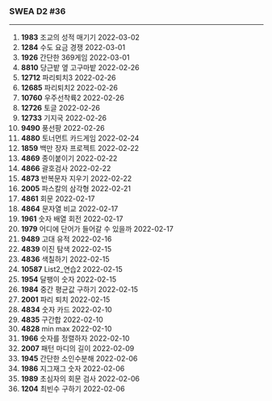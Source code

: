 ### SWEA D2  #36

---

1. **1983** 조교의 성적 매기기  2022-03-02
1. **1284** 수도 요금 경쟁  2022-03-01
1. **1926** 간단한 369게임  2022-03-01
1. **8810** 당근밭 옆 고구마밭  2022-02-26
1. **12712** 파리퇴치3  2022-02-26
1. **12685** 파리퇴치2  2022-02-26
1. **10760** 우주선착륙2  2022-02-26
1. **12726** 토글  2022-02-26
1. **12733** 기지국  2022-02-26
1. **9490** 풍선팡  2022-02-26
1. **4880** 토너먼트 카드게임 2022-02-24
1. **1859** 백만 장자 프로젝트  2022-02-22
1. **4869** 종이붙이기  2022-02-22
1. **4866** 괄호검사  2022-02-22
1. **4873** 반복문자 지우기  2022-02-22
5. **2005** 파스칼의 삼각형  2022-02-21
6. **4861** 회문  2022-02-17
7. **4864** 문자열 비교  2022-02-17
8. **1961** 숫자 배열 회전  2022-02-17
9. **1979** 어디에 단어가 들어갈 수 있을까  2022-02-17
10. **9489** 고대 유적  2022-02-16
11. **4839** 이진 탐색  2022-02-15
12. **4836** 색칠하기  2022-02-15
13. **10587** List2_연습2 2022-02-15
14. **1954** 달팽이 숫자  2022-02-15
15. **1984** 중간 평균값 구하기  2022-02-15
16. **2001** 파리 퇴치  2022-02-15
17. **4834** 숫자 카드  2022-02-10
18. **4835** 구간합  2022-02-10
19. **4828** min max  2022-02-10
20. **1966** 숫자를 정렬하자  2022-02-10
21. **2007** 패턴 마디의 길이  2022-02-09
22. **1945** 간단한 소인수분해  2022-02-06
23. **1986** 지그재그 숫자  2022-02-06
24. **1989** 초심자의 회문 검사  2022-02-06
20. **1204** 최빈수 구하기  2022-02-06

























